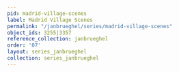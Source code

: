 ```yaml
---
pid: madrid-village-scenes
label: Madrid Village Scenes
permalink: "/janbrueghel/series/madrid-village-scenes"
object_ids: 3255|3357
reference_collection: janbrueghel
order: '07'
layout: series_janbrueghel
collection: series_janbrueghel
---
```

